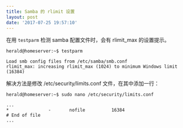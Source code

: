 ```yaml
---
title: Samba 的 rlimit 设置
layout: post
date: '2017-07-25 19:57:10'
---
```


在用 `testparm` 检测 samba 配置文件时，会有 rlimit_max 的设置提示。

```
herald@homeserver:~$ testparm

Load smb config files from /etc/samba/smb.conf
rlimit_max: increasing rlimit_max (1024) to minimum Windows limit (16384)
```

解决方法是修改 /etc/security/limits.conf 文件，在其中添加一行：

```
herald@homeserver:~$ sudo nano /etc/security/limits.conf

...
*               -       nofile          16384
# End of file
...
```